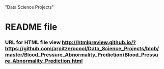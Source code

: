 "Data Science Projects" 
# README file

### URL for HTML file view http://htmlpreview.github.io/?https://github.com/arpitzerocool/Data_Science_Projects/blob/master/Blood_Pressure_Abnormality_Prediction/Blood_Pressure_Abnormality_Prediction.html
